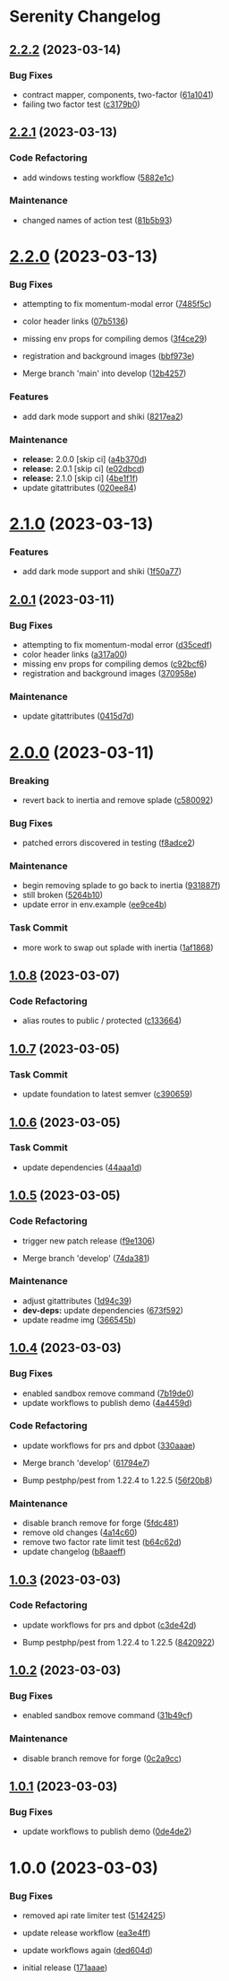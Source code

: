 # Serenity Changelog

## [2.2.2](https://github.com/jetstreamlabs/serenity/compare/v2.2.1...v2.2.2) (2023-03-14)


### Bug Fixes

* contract mapper, components, two-factor ([61a1041](https://github.com/jetstreamlabs/serenity/commit/61a1041cb0da9682ae1d0405a8627096e8e4288a))
* failing two factor test ([c3179b0](https://github.com/jetstreamlabs/serenity/commit/c3179b0fd721f7b90dc3b83a65d52ff47a9f8b26))

## [2.2.1](https://github.com/jetstreamlabs/serenity/compare/v2.2.0...v2.2.1) (2023-03-13)


### Code Refactoring

* add windows testing workflow ([5882e1c](https://github.com/jetstreamlabs/serenity/commit/5882e1cab5013aaa95545dd1e69c41611771bd69))


### Maintenance

* changed names of action test ([81b5b93](https://github.com/jetstreamlabs/serenity/commit/81b5b935a3f7a393593480092fee7392b0ecad7c))

# [2.2.0](https://github.com/jetstreamlabs/serenity/compare/v2.1.0...v2.2.0) (2023-03-13)


### Bug Fixes

* attempting to fix momentum-modal error ([7485f5c](https://github.com/jetstreamlabs/serenity/commit/7485f5c89aa11c506639ace7017b13afe7c0b709))
* color header links ([07b5136](https://github.com/jetstreamlabs/serenity/commit/07b5136fa02e36ce74e6af84794e375ce3808519))
* missing env props for compiling demos ([3f4ce29](https://github.com/jetstreamlabs/serenity/commit/3f4ce292fb8eab8990cbf756a95612b1fb411a31))
* registration and background images ([bbf973e](https://github.com/jetstreamlabs/serenity/commit/bbf973e39db69cbe3813efff60576dc7e18fa5e7))


* Merge branch 'main' into develop ([12b4257](https://github.com/jetstreamlabs/serenity/commit/12b4257f8f6d22dc3c99f9a4d306bccafc7c5530))


### Features

* add dark mode support and shiki ([8217ea2](https://github.com/jetstreamlabs/serenity/commit/8217ea25d6c537fff8ad79453aa1b19a152f6ed1))


### Maintenance

* **release:** 2.0.0 [skip ci] ([a4b370d](https://github.com/jetstreamlabs/serenity/commit/a4b370d57908e0d69aa958a98531439487bef145))
* **release:** 2.0.1 [skip ci] ([e02dbcd](https://github.com/jetstreamlabs/serenity/commit/e02dbcd8160145833788ee3b0f0210b867af7b08))
* **release:** 2.1.0 [skip ci] ([4be1f1f](https://github.com/jetstreamlabs/serenity/commit/4be1f1f2a20f29cbe3b4eeafb02315faf5979d5c))
* update gitattributes ([020ee84](https://github.com/jetstreamlabs/serenity/commit/020ee84a461799b00e2785f50219f49abcb7d8d2))

# [2.1.0](https://github.com/jetstreamlabs/serenity/compare/v2.0.1...v2.1.0) (2023-03-13)


### Features

* add dark mode support and shiki ([1f50a77](https://github.com/jetstreamlabs/serenity/commit/1f50a77434b3779a04931f9565d70c996ac69b31))

## [2.0.1](https://github.com/jetstreamlabs/serenity/compare/v2.0.0...v2.0.1) (2023-03-11)


### Bug Fixes

* attempting to fix momentum-modal error ([d35cedf](https://github.com/jetstreamlabs/serenity/commit/d35cedf0a2a871ef84a0c5e085ba5db1444414d7))
* color header links ([a317a00](https://github.com/jetstreamlabs/serenity/commit/a317a00f13a6319221996c9cb2c96a327b5d2323))
* missing env props for compiling demos ([c92bcf6](https://github.com/jetstreamlabs/serenity/commit/c92bcf62f796e46b2363549c40693fe856614cd8))
* registration and background images ([370958e](https://github.com/jetstreamlabs/serenity/commit/370958ea8c07cc4ce9923eb967912983a16cdf04))


### Maintenance

* update gitattributes ([0415d7d](https://github.com/jetstreamlabs/serenity/commit/0415d7d0ee53daf95f2eec93373ed84c318040d3))

# [2.0.0](https://github.com/jetstreamlabs/serenity/compare/v1.0.8...v2.0.0) (2023-03-11)


### Breaking

* revert back to inertia and remove splade ([c580092](https://github.com/jetstreamlabs/serenity/commit/c58009282daac642e3e3828d1cac44fda376a24a))


### Bug Fixes

* patched errors discovered in testing ([f8adce2](https://github.com/jetstreamlabs/serenity/commit/f8adce2e4980e10ebc9948f9e3c67f416630c88d))


### Maintenance

* begin removing splade to go back to inertia ([931887f](https://github.com/jetstreamlabs/serenity/commit/931887f7d7401fddd75d7deea473098e075cf5cf))
* still broken ([5264b10](https://github.com/jetstreamlabs/serenity/commit/5264b10c0fd6a5e6b9a80b3ec0f6297c09053891))
* update error in env.example ([ee9ce4b](https://github.com/jetstreamlabs/serenity/commit/ee9ce4b6b70c0e8fb2adf6bcc22cd450b23ff74b))


### Task Commit

* more work to swap out splade with inertia ([1af1868](https://github.com/jetstreamlabs/serenity/commit/1af18686b85681069b8613f9da6a405aac06df8a))

## [1.0.8](https://github.com/jetstreamlabs/serenity/compare/v1.0.7...v1.0.8) (2023-03-07)


### Code Refactoring

* alias routes to public / protected ([c133664](https://github.com/jetstreamlabs/serenity/commit/c1336641636b75a91f55f1352c4b12f1be0e1e22))

## [1.0.7](https://github.com/jetstreamlabs/serenity/compare/v1.0.6...v1.0.7) (2023-03-05)


### Task Commit

* update foundation to latest semver ([c390659](https://github.com/jetstreamlabs/serenity/commit/c3906594f7b621c10602c272786fd4205c42421c))

## [1.0.6](https://github.com/jetstreamlabs/serenity/compare/v1.0.5...v1.0.6) (2023-03-05)


### Task Commit

* update dependencies ([44aaa1d](https://github.com/jetstreamlabs/serenity/commit/44aaa1d020442b0dc3d687041d0e398162bdea25))

## [1.0.5](https://github.com/jetstreamlabs/serenity/compare/v1.0.4...v1.0.5) (2023-03-05)


### Code Refactoring

* trigger new patch release ([f9e1306](https://github.com/jetstreamlabs/serenity/commit/f9e13064201f2d2f6e3ebc4b3126683bf326d924))


* Merge branch 'develop' ([74da381](https://github.com/jetstreamlabs/serenity/commit/74da381c0827b66c5d35d27ced8e3e55dd6f0e60))


### Maintenance

* adjust gitattributes ([1d94c39](https://github.com/jetstreamlabs/serenity/commit/1d94c39e3eb275514ade2caf891d0ac1b507ab57))
* **dev-deps:** update dependencies ([673f592](https://github.com/jetstreamlabs/serenity/commit/673f59252e2f5b168376a52d4b90bb5a1032a0bb))
* update readme img ([366545b](https://github.com/jetstreamlabs/serenity/commit/366545b39047e0bf9da3ed672580a5a05483f2fb))

## [1.0.4](https://github.com/jetstreamlabs/serenity/compare/v1.0.3...v1.0.4) (2023-03-03)


### Bug Fixes

* enabled sandbox remove command ([7b19de0](https://github.com/jetstreamlabs/serenity/commit/7b19de094bb3951b5b2afb926f94634a40093cb5))
* update workflows to publish demo ([4a4459d](https://github.com/jetstreamlabs/serenity/commit/4a4459dee774bf61a9894d820e63a7f21a641391))


### Code Refactoring

* update workflows for prs and dpbot ([330aaae](https://github.com/jetstreamlabs/serenity/commit/330aaaebd9c05a13a8b5628a10967b1ca9a0a4f5))


* Merge branch 'develop' ([61794e7](https://github.com/jetstreamlabs/serenity/commit/61794e7233f22bf2517c311560f78e0c08b8336d))
* Bump pestphp/pest from 1.22.4 to 1.22.5 ([56f20b8](https://github.com/jetstreamlabs/serenity/commit/56f20b87d9262ee77b841f6408bb1dff87eed681))


### Maintenance

* disable branch remove for forge ([5fdc481](https://github.com/jetstreamlabs/serenity/commit/5fdc481a1d5a2562fe826b7d82dad0047b45e6ee))
* remove old changes ([4a14c60](https://github.com/jetstreamlabs/serenity/commit/4a14c60bdf94044ca62b102c3f223e9613627a17))
* remove two factor rate limit test ([b64c62d](https://github.com/jetstreamlabs/serenity/commit/b64c62dcf5dcd3640c1ca5ee2bff50b5e131eb1a))
* update changelog ([b8aaeff](https://github.com/jetstreamlabs/serenity/commit/b8aaeff30fd936f9d912fc44a851d5c0afcab742))

## [1.0.3](https://github.com/jetstreamlabs/serenity/compare/v1.0.2...v1.0.3) (2023-03-03)

### Code Refactoring

- update workflows for prs and dpbot ([c3de42d](https://github.com/jetstreamlabs/serenity/commit/c3de42dd2a527c53f944ab2e54a02f4e144f1ea0))

- Bump pestphp/pest from 1.22.4 to 1.22.5 ([8420922](https://github.com/jetstreamlabs/serenity/commit/8420922c2fb6581fe5972a0f260c860e72ae6824))

## [1.0.2](https://github.com/jetstreamlabs/serenity/compare/v1.0.1...v1.0.2) (2023-03-03)

### Bug Fixes

- enabled sandbox remove command ([31b49cf](https://github.com/jetstreamlabs/serenity/commit/31b49cf2ab811fd1c2e0312952e57fb0bf66db22))

### Maintenance

- disable branch remove for forge ([0c2a9cc](https://github.com/jetstreamlabs/serenity/commit/0c2a9cc1375fd7b9b89e0d972bf8184084ac0ead))

## [1.0.1](https://github.com/jetstreamlabs/serenity/compare/v1.0.0...v1.0.1) (2023-03-03)

### Bug Fixes

- update workflows to publish demo ([0de4de2](https://github.com/jetstreamlabs/serenity/commit/0de4de2249a18867884df1e768c7596b172430d7))

# 1.0.0 (2023-03-03)

### Bug Fixes

- removed api rate limiter test ([5142425](https://github.com/jetstreamlabs/serenity/commit/5142425774b5f2445b97dd5fc883cae5447a48f4))
- update release workflow ([ea3e4ff](https://github.com/jetstreamlabs/serenity/commit/ea3e4ffe63b681b6e0e0a6b777e60dbea74f1406))
- update workflows again ([ded604d](https://github.com/jetstreamlabs/serenity/commit/ded604d41408ec74ba4d8fa3f0e0f85acc53c76e))

- initial release ([171aaae](https://github.com/jetstreamlabs/serenity/commit/171aaaea9f05cb771f1e5ba7a7d0bbc9cf56f23f))
